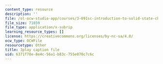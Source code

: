 ```yaml
---
content_type: resource
description: ''
file: /ol-ocw-studio-app/courses/3-091sc-introduction-to-solid-state-chemistry-fall-2010/6371f78e8e4c56a1b83c755e070c7c6c_malCa9kI7Ag.vtt
file_size: 71859
file_type: application/x-subrip
learning_resource_types: []
license: https://creativecommons.org/licenses/by-nc-sa/4.0/
ocw_type: OCWFile
resourcetype: Other
title: 3play caption file
uid: 6371f78e-8e4c-56a1-b83c-755e070c7c6c
---
```

